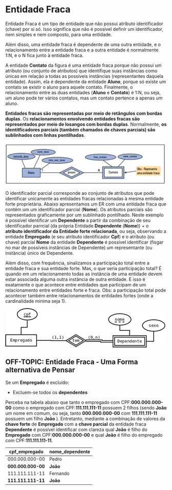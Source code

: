 # Entidade Fraca

Entidade Fraca é um tipo de entidade que não possui atributo identificador (chave) por si só. Isso significa que não é possível definir um identificador, nem simples e nem composto, para uma entidade.

Além disso, uma entidade fraca é dependente de uma outra entidade, e o relacionamento entre a entidade fraca e a outra entidade é normalmente 1:N, e o N fica junto à entidade fraca.

A entidade **Contato** da figura é uma entidade fraca porque não possui um atributo (ou conjunto de atributos) que identifique suas instâncias como únicas em relação a todas as possíveis instâncias (representantes daquela entidade). Assim, ela é dependente da entidade **Aluno**, porque só existe um contato se existir o aluno para aquele contato. Finalmente, o relacionamento entre as duas entidades (**Aluno** e **Contato**) é 1:N, ou seja, um aluno pode ter vários contatos, mas um contato pertence a apenas um aluno.

<!--
Livros de banco de dados, geralmente, representam a entidade fraca por um retângulo duplo e o relacionamento entre a entidade fraca e a outra entidade por losango duplo.
-->

**Entidades fracas são representadas por meio de retângulos com bordas duplas**. Os **relacionamentos envolvendo entidades fracas são representados por meio de losangos com bordas duplas**. Normalmente, **os identitficadores parciais (também chamados de chaves parciais) são sublinhados com linhas pontilhadas**.

![image](entidade_fraca1.png)

<!--
Os tipos de entidades que não possuem atributos-chaves são denominados de fracas, diferente dos tipos de entidades que possuem (ao menos um) atributo-chave, denominadas entidades fortes (ou regulares).

Um tipo de entidade fraca sempre atende a restrição de participação total no seu relacionamento com o tipo de entidade identificante. Isso porque uma entidade fraca não pode ser identificada unicamente sem uma entidade forte correspondente.
-->

<!--Uma de entidade fraca tem, normalmente, uma **chave parcial** (também conhecido como atributo identificador parcial). -->

O identificador parcial corresponde ao conjunto de atributos que pode identificar unicamente as entidades fracas relacionadas à mesma entidade forte proprietária. Abaixo apresentamos um ER com uma entidade fraca que contém um um identificador parcial (**Nome**). Os atributos parciais são representados graficamente por um sublinhado pontilhado. Neste exemplo é possível identificar um **Dependente** a partir da combinação de seu identificador parrcial (da própria Entidade **Dependente** (**Nome**)) + o **atributo identificador da Entidade forte relacionada**, ou seja, observando a entidade **Empregado** (e seu atributo identificador **Cpf**) e o atributo (ou chave) parcial **Nome** da entidade **Dependente** é possível identificar (fisgar no mar de possíveis instâncias de Dependente) um representante (ou instância) único de Dependente.

Além disso, com frequência, sinalizamos a participação total entre a entidade fraca e sua entidade forte. Mas, o que seria participação total? É quando em um relacionamento todas as instância de uma entidade devem estar associada alguma outra instância de outra entidade. E isso é exatamente o que acontece entre entidades que participam de um relacionamento entre entidades forte e fraca. Obs: a participação total pode acontecer também entre relacionamentos de entidades fortes (onde a cardinalidade mínima seja 1).

<!--![image](https://github.com/user-attachments/assets/bf55f7f7-a01b-493c-a546-fc63816fd624)-->

![Diagram1](entidade_fraca2.png)

## OFF-TOPIC: Entidade Fraca - Uma Forma alternativa de Pensar

Se um **Empregado** é excluído:

* Excluem-se todos os **dependentes**

Perceba na tabela abaixo que tanto o empregado com CPF:**000.000.000-00** como o empregado com CPF:**111.111.111-11** possuem 2 filhos (sendo **João** um nome em comum, ou seja, tanto **000.000.000-00** com **111.111.111-11** possuem um filho **João** ). Entretanto, mediante a combinação de valores da **chave forte** de **Empregado** com a **chave parcial** da entidade fraca **Dependente** é possível identificar com clareza qual **João** é filho do **Empregado** com CPF:**000.000.000-00** e qual **João** é filho do empregado com CPF:**111.111.111-11**.

|**cpf_empregado**|**nome_dependente** |
|---------------|------------------|
|000.000.000-00       |Pedro            |
|**000.000.000-00**        |**João**            |
|111.111.111-11   |Fernando|
|**111.111.111-11**   |**João**    |


